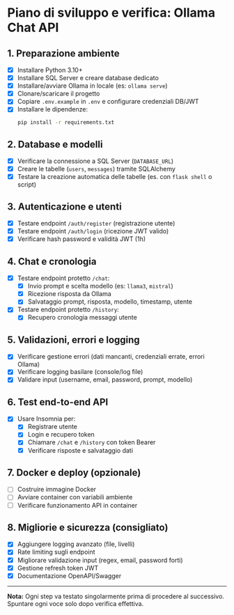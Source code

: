 # Piano di sviluppo e verifica: Ollama Chat API

## 1. Preparazione ambiente
- [x] Installare Python 3.10+
- [x] Installare SQL Server e creare database dedicato
- [x] Installare/avviare Ollama in locale (es: `ollama serve`)
- [x] Clonare/scaricare il progetto
- [x] Copiare `.env.example` in `.env` e configurare credenziali DB/JWT
- [x] Installare le dipendenze:
  ```sh
  pip install -r requirements.txt
  ```

## 2. Database e modelli
- [x] Verificare la connessione a SQL Server (`DATABASE_URL`)
- [x] Creare le tabelle (`users`, `messages`) tramite SQLAlchemy
- [x] Testare la creazione automatica delle tabelle (es. con `flask shell` o script)

## 3. Autenticazione e utenti
- [x] Testare endpoint `/auth/register` (registrazione utente)
- [x] Testare endpoint `/auth/login` (ricezione JWT valido)
- [x] Verificare hash password e validità JWT (1h)

## 4. Chat e cronologia
- [x] Testare endpoint protetto `/chat`:
    - [x] Invio prompt e scelta modello (es: `llama3`, `mistral`)
    - [x] Ricezione risposta da Ollama
    - [x] Salvataggio prompt, risposta, modello, timestamp, utente
- [x] Testare endpoint protetto `/history`:
    - [x] Recupero cronologia messaggi utente

## 5. Validazioni, errori e logging
- [x] Verificare gestione errori (dati mancanti, credenziali errate, errori Ollama)
- [x] Verificare logging basilare (console/log file)
- [x] Validare input (username, email, password, prompt, modello)

## 6. Test end-to-end API
- [x] Usare Insomnia per:
    - [x] Registrare utente
    - [x] Login e recupero token
    - [x] Chiamare `/chat` e `/history` con token Bearer
    - [x] Verificare risposte e salvataggio dati

## 7. Docker e deploy (opzionale)
- [ ] Costruire immagine Docker
- [ ] Avviare container con variabili ambiente
- [ ] Verificare funzionamento API in container

## 8. Migliorie e sicurezza (consigliato)
- [x] Aggiungere logging avanzato (file, livelli)
- [x] Rate limiting sugli endpoint
- [x] Migliorare validazione input (regex, email, password forti)
- [x] Gestione refresh token JWT
- [x] Documentazione OpenAPI/Swagger

---

**Nota:** Ogni step va testato singolarmente prima di procedere al successivo. Spuntare ogni voce solo dopo verifica effettiva.

